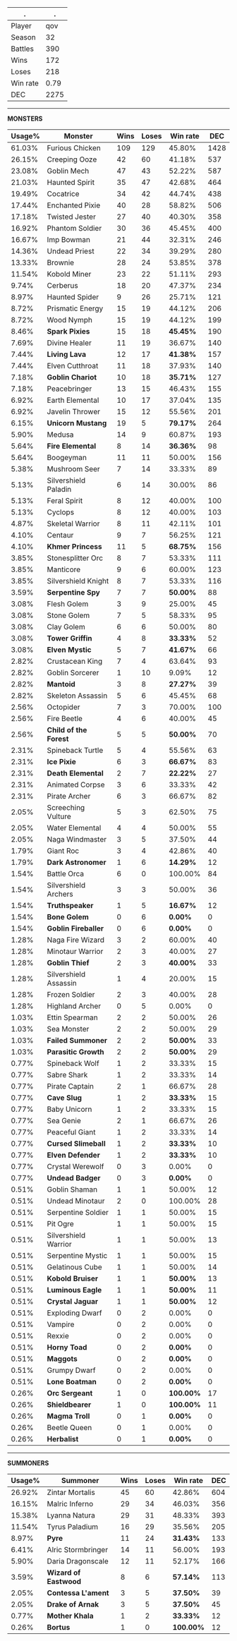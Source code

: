 .|.
|-|-
Player|qov
Season|32
Battles|390
Wins|172
Loses|218
Win rate|0.79
DEC|2275

---
**MONSTERS**

Usage%|Monster|Wins|Loses|Win rate|DEC|
-|-|-|-|-|-|
61.03%|Furious Chicken|109|129|45.80%|1428|
26.15%|Creeping Ooze|42|60|41.18%|537|
23.08%|Goblin Mech|47|43|52.22%|587|
21.03%|Haunted Spirit|35|47|42.68%|464|
19.49%|Cocatrice|34|42|44.74%|438|
17.44%|Enchanted Pixie|40|28|58.82%|506|
17.18%|Twisted Jester|27|40|40.30%|358|
16.92%|Phantom Soldier|30|36|45.45%|400|
16.67%|Imp Bowman|21|44|32.31%|246|
14.36%|Undead Priest|22|34|39.29%|280|
13.33%|Brownie|28|24|53.85%|378|
11.54%|Kobold Miner|23|22|51.11%|293|
9.74%|Cerberus|18|20|47.37%|234|
8.97%|Haunted Spider|9|26|25.71%|121|
8.72%|Prismatic Energy|15|19|44.12%|206|
8.72%|Wood Nymph|15|19|44.12%|199|
8.46%|**Spark Pixies**|15|18|**45.45%**|190|
7.69%|Divine Healer|11|19|36.67%|140|
7.44%|**Living Lava**|12|17|**41.38%**|157|
7.44%|Elven Cutthroat|11|18|37.93%|140|
7.18%|**Goblin Chariot**|10|18|**35.71%**|127|
7.18%|Peacebringer|13|15|46.43%|155|
6.92%|Earth Elemental|10|17|37.04%|135|
6.92%|Javelin Thrower|15|12|55.56%|201|
6.15%|**Unicorn Mustang**|19|5|**79.17%**|264|
5.90%|Medusa|14|9|60.87%|193|
5.64%|**Fire Elemental**|8|14|**36.36%**|98|
5.64%|Boogeyman|11|11|50.00%|156|
5.38%|Mushroom Seer|7|14|33.33%|89|
5.13%|Silvershield Paladin|6|14|30.00%|86|
5.13%|Feral Spirit|8|12|40.00%|100|
5.13%|Cyclops|8|12|40.00%|103|
4.87%|Skeletal Warrior|8|11|42.11%|101|
4.10%|Centaur|9|7|56.25%|121|
4.10%|**Khmer Princess**|11|5|**68.75%**|156|
3.85%|Stonesplitter Orc|8|7|53.33%|111|
3.85%|Manticore|9|6|60.00%|123|
3.85%|Silvershield Knight|8|7|53.33%|116|
3.59%|**Serpentine Spy**|7|7|**50.00%**|88|
3.08%|Flesh Golem|3|9|25.00%|45|
3.08%|Stone Golem|7|5|58.33%|95|
3.08%|Clay Golem|6|6|50.00%|80|
3.08%|**Tower Griffin**|4|8|**33.33%**|52|
3.08%|**Elven Mystic**|5|7|**41.67%**|66|
2.82%|Crustacean King|7|4|63.64%|93|
2.82%|Goblin Sorcerer|1|10|9.09%|12|
2.82%|**Mantoid**|3|8|**27.27%**|39|
2.82%|Skeleton Assassin|5|6|45.45%|68|
2.56%|Octopider|7|3|70.00%|100|
2.56%|Fire Beetle|4|6|40.00%|45|
2.56%|**Child of the Forest**|5|5|**50.00%**|70|
2.31%|Spineback Turtle|5|4|55.56%|63|
2.31%|**Ice Pixie**|6|3|**66.67%**|83|
2.31%|**Death Elemental**|2|7|**22.22%**|27|
2.31%|Animated Corpse|3|6|33.33%|42|
2.31%|Pirate Archer|6|3|66.67%|82|
2.05%|Screeching Vulture|5|3|62.50%|75|
2.05%|Water Elemental|4|4|50.00%|55|
2.05%|Naga Windmaster|3|5|37.50%|44|
1.79%|Giant Roc|3|4|42.86%|40|
1.79%|**Dark Astronomer**|1|6|**14.29%**|12|
1.54%|Battle Orca|6|0|100.00%|84|
1.54%|Silvershield Archers|3|3|50.00%|36|
1.54%|**Truthspeaker**|1|5|**16.67%**|12|
1.54%|**Bone Golem**|0|6|**0.00%**|0|
1.54%|**Goblin Fireballer**|0|6|**0.00%**|0|
1.28%|Naga Fire Wizard|3|2|60.00%|40|
1.28%|Minotaur Warrior|2|3|40.00%|27|
1.28%|**Goblin Thief**|2|3|**40.00%**|33|
1.28%|Silvershield Assassin|1|4|20.00%|15|
1.28%|Frozen Soldier|2|3|40.00%|28|
1.28%|Highland Archer|0|5|0.00%|0|
1.03%|Ettin Spearman|2|2|50.00%|26|
1.03%|Sea Monster|2|2|50.00%|29|
1.03%|**Failed Summoner**|2|2|**50.00%**|33|
1.03%|**Parasitic Growth**|2|2|**50.00%**|29|
0.77%|Spineback Wolf|1|2|33.33%|15|
0.77%|Sabre Shark|1|2|33.33%|14|
0.77%|Pirate Captain|2|1|66.67%|28|
0.77%|**Cave Slug**|1|2|**33.33%**|15|
0.77%|Baby Unicorn|1|2|33.33%|15|
0.77%|Sea Genie|2|1|66.67%|26|
0.77%|Peaceful Giant|1|2|33.33%|14|
0.77%|**Cursed Slimeball**|1|2|**33.33%**|10|
0.77%|**Elven Defender**|1|2|**33.33%**|10|
0.77%|Crystal Werewolf|0|3|0.00%|0|
0.77%|**Undead Badger**|0|3|**0.00%**|0|
0.51%|Goblin Shaman|1|1|50.00%|12|
0.51%|Undead Minotaur|2|0|100.00%|28|
0.51%|Serpentine Soldier|1|1|50.00%|15|
0.51%|Pit Ogre|1|1|50.00%|15|
0.51%|Silvershield Warrior|1|1|50.00%|13|
0.51%|Serpentine Mystic|1|1|50.00%|15|
0.51%|Gelatinous Cube|1|1|50.00%|14|
0.51%|**Kobold Bruiser**|1|1|**50.00%**|13|
0.51%|**Luminous Eagle**|1|1|**50.00%**|11|
0.51%|**Crystal Jaguar**|1|1|**50.00%**|12|
0.51%|Exploding Dwarf|0|2|0.00%|0|
0.51%|Vampire|0|2|0.00%|0|
0.51%|Rexxie|0|2|0.00%|0|
0.51%|**Horny Toad**|0|2|**0.00%**|0|
0.51%|**Maggots**|0|2|**0.00%**|0|
0.51%|Grumpy Dwarf|0|2|0.00%|0|
0.51%|**Lone Boatman**|0|2|**0.00%**|0|
0.26%|**Orc Sergeant**|1|0|**100.00%**|17|
0.26%|**Shieldbearer**|1|0|**100.00%**|11|
0.26%|**Magma Troll**|0|1|**0.00%**|0|
0.26%|Beetle Queen|0|1|0.00%|0|
0.26%|**Herbalist**|0|1|**0.00%**|0|

---
**SUMMONERS**

Usage%|Summoner|Wins|Loses|Win rate|DEC|
-|-|-|-|-|-|
26.92%|Zintar Mortalis|45|60|42.86%|604|
16.15%|Malric Inferno|29|34|46.03%|356|
15.38%|Lyanna Natura|29|31|48.33%|393|
11.54%|Tyrus Paladium|16|29|35.56%|205|
8.97%|**Pyre**|11|24|**31.43%**|133|
6.41%|Alric Stormbringer|14|11|56.00%|193|
5.90%|Daria Dragonscale|12|11|52.17%|166|
3.59%|**Wizard of Eastwood**|8|6|**57.14%**|113|
2.05%|**Contessa L'ament**|3|5|**37.50%**|39|
2.05%|**Drake of Arnak**|3|5|**37.50%**|45|
0.77%|**Mother Khala**|1|2|**33.33%**|12|
0.26%|**Bortus**|1|0|**100.00%**|12|
